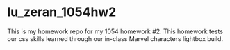 # lu_zeran_1054hw2
This is my homework repo for my 1054 homework #2. This homework tests our css skills learned through our in-class Marvel characters lightbox build.

